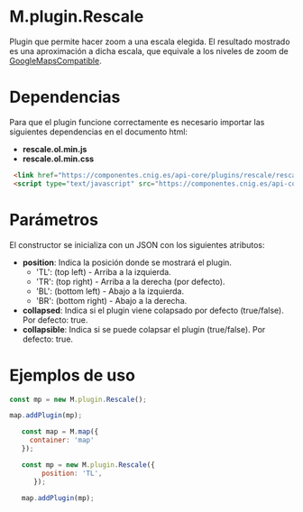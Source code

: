# M.plugin.Rescale


Plugin que permite hacer zoom a una escala elegida. El resultado mostrado es una aproximación a dicha escala, que equivale a los niveles de zoom de [GoogleMapsCompatible](https://docs.opengeospatial.org/is/17-083r2/17-083r2.html).


# Dependencias

Para que el plugin funcione correctamente es necesario importar las siguientes dependencias en el documento html:

- **rescale.ol.min.js**
- **rescale.ol.min.css**


```html
 <link href="https://componentes.cnig.es/api-core/plugins/rescale/rescale.ol.min.css" rel="stylesheet" />
 <script type="text/javascript" src="https://componentes.cnig.es/api-core/plugins/rescale/rescale.ol.min.js"></script>
```

# Parámetros

El constructor se inicializa con un JSON con los siguientes atributos:

- **position**: Indica la posición donde se mostrará el plugin.
  - 'TL': (top left) - Arriba a la izquierda.
  - 'TR': (top right) - Arriba a la derecha (por defecto).
  - 'BL': (bottom left) - Abajo a la izquierda.
  - 'BR': (bottom right) - Abajo a la derecha.
- **collapsed**: Indica si el plugin viene colapsado por defecto (true/false). Por defecto: true.
- **collapsible**: Indica si se puede colapsar el plugin (true/false). Por defecto: true.
  
# Ejemplos de uso

```javascript
const mp = new M.plugin.Rescale();

map.addPlugin(mp);
```

```javascript
   const map = M.map({
     container: 'map'
   });

   const mp = new M.plugin.Rescale({
        position: 'TL',
      });

   map.addPlugin(mp);
```
